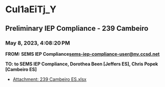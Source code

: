 # CuI1aEiTj_Y
## Preliminary IEP Compliance - 239 Cambeiro
### May 8, 2023, 4:08:20 PM
**FROM: SEMS IEP Compliance<sems-iep-compliance-user@nv.ccsd.net>**

**TO: to SEMS IEP Compliance, Dorothea Been [Jeffers ES], Chris Popek [Cambeiro ES]**






* [Attachment: 239 Cambeiro ES.xlsx](CuI1aEiTj_Y-attachment-1.xlsx)
